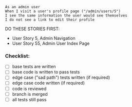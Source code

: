 ```
As an admin user
When I visit a user's profile page ("/admin/users/5")
I see the same information the user would see themselves
I do not see a link to edit their profile
```

DO THESE STORIES FIRST:
- User Story 5, Admin Navigation
- User Story 55, Admin User Index Page

### Checklist:

- [ ] base tests are written
- [ ] base code is written to pass tests
- [ ] edge case ("sad path") tests written (if required)
- [ ] edge case code written (if required)
- [ ] code is reviewed
- [ ] branch is merged
- [ ] all tests still pass
